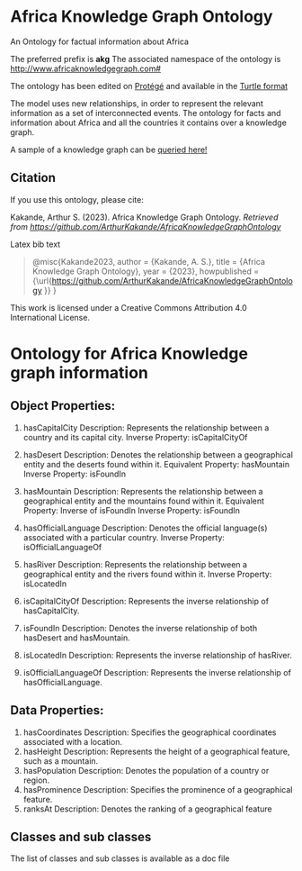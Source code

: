 # Africa Knowledge Graph Ontology
An Ontology for factual information about Africa

The preferred prefix is **akg**
The associated namespace of the ontology is <http://www.africaknowledgegraph.com#>

The ontology has been edited on [Protégé](https://protege.stanford.edu/) and available in the [Turtle format](https://www.w3.org/TR/turtle/)

The model uses new relationships, in order to represent the relevant information as a set of interconnected events. 
The ontology for facts and information about Africa and all the countries it contains over a knowledge graph.

A sample of a knowledge graph can be [queried here!](https://africakg.streamlit.app/)

## Citation
If you use this ontology, please cite:

Kakande, Arthur S. (2023). Africa Knowledge Graph Ontology. *Retrieved from https://github.com/ArthurKakande/AfricaKnowledgeGraphOntology*

Latex bib text

> @misc{Kakande2023,
  author = {Kakande, A. S.},
  title = {Africa Knowledge Graph Ontology},
  year = {2023},
  howpublished = {\url{https://github.com/ArthurKakande/AfricaKnowledgeGraphOntology
}}
}

This work is licensed under a Creative Commons Attribution 4.0 International License.

# Ontology for Africa Knowledge graph information

## Object Properties:
1. hasCapitalCity
Description: Represents the relationship between a country and its capital city.
Inverse Property: isCapitalCityOf

2. hasDesert
Description: Denotes the relationship between a geographical entity and the deserts found within it.
Equivalent Property: hasMountain
Inverse Property: isFoundIn

3. hasMountain
Description: Represents the relationship between a geographical entity and the mountains found within it.
Equivalent Property: Inverse of isFoundIn
Inverse Property: isFoundIn

4. hasOfficialLanguage
Description: Denotes the official language(s) associated with a particular country.
Inverse Property: isOfficialLanguageOf

5. hasRiver
Description: Represents the relationship between a geographical entity and the rivers found within it.
Inverse Property: isLocatedIn

6. isCapitalCityOf
Description: Represents the inverse relationship of hasCapitalCity.

7. isFoundIn
Description: Denotes the inverse relationship of both hasDesert and hasMountain.

8. isLocatedIn
Description: Represents the inverse relationship of hasRiver.

9. isOfficialLanguageOf
Description: Represents the inverse relationship of hasOfficialLanguage.

## Data Properties:
1. hasCoordinates
Description: Specifies the geographical coordinates associated with a location.
2. hasHeight
Description: Represents the height of a geographical feature, such as a mountain.
3. hasPopulation
Description: Denotes the population of a country or region.
4. hasProminence
Description: Specifies the prominence of a geographical feature.
5. ranksAt
Description: Denotes the ranking of a geographical feature

## Classes and sub classes
The list of classes and sub classes is available as a doc file
